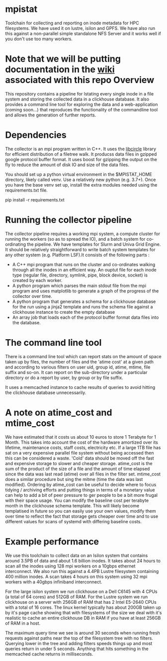 # mpistat
Toolchain for collecting and reporting on inode metadata for HPC filesystems. We have used it on lustre, isilon and GPFS. We have also run this against a non-parallel simple standalone NFS Server and it works well if you don't use too many workers.

Note that we will be putting documentation in the [wiki](https://github.com/CRG-CNAG/mpistat/wiki) associated with this repo 
Overview
========
This repository contains a pipeline for lstating every single inode in a file system and storing the collected data in a clickhouse database. It also provides a command line tool for exploring the data and a web-application (coming soon...) that reproduces the functionality of the commandline tool and allows the generation of further reports.

Dependencies
============
The collector is an mpi program written in C++. It uses the [libcircle](https://github.com/hpc/libcircle) library for efficient distribution of a filetree walk. It producss data files in gzipped google protocol buffer format. It uses boost for gzipping the output on the fly to reduce the amount of disk IO and size of the data files.

You should set up a python virtual environment in the $MPISTAT_HOME directory, likely called venv. Use a relatively new python (e.g. 3.7+). Once you have the base venv set up, install the extra modules needed using the requirements.txt file.

pip install -r requirements.txt

Running the collector pipeline
==============================
The collector pipeline requires a working mpi system, a compute cluster for running the workers (so as to spread the IO), and a batch system for co-ordinating the pipeline. We have templates for Slurm and Univa Grid Engine. It should be relatively straightforward to write batch system templates for any other system (e.g. Platform LSF).It consists of the following parts :

* A C++ mpi program that runs on the cluster and co-ordinates walking through all the inodes in an efficient way. An ouptut file for each inode type (regular file, directory, symlink, pipe, block device, socket) is created by each worker.
* A python program which parses the main stdout file from the mpi program and uses matplotlib to generate a graph of the progress of the collector over time.
* A python program that generates a schema for a clickhouse database for the run using a jinja2 template and runs the schema file against a clickhouse instance to create the empty database
* An array job that loads each of the protocol buffer format data files into the database.

The command line tool
=====================
There is a command line tool which can report stats on the amount of space taken up by files, the number of files and the 'atime cost' at a given path and according to various filters on user uid, group id, atime, mtime, file suffix and so-on. It can report on the sub-directory under a particular directory or do a report by user, by group or by file suffix.

It uses a memcached instance to cache results of queries to avoid hitting the clickhouse database unnecessarily.

A note on atime_cost and mtime_cost
====================================
We have estimated that it costs us about 10 euros to store 1 Terabyte for 1 Month. This takes into account the cost of the hardware amortized over its lifetime, maintenance costs, staff costs, electricity etc. If a large 1TB file has sat on a very expensive parallel file system without being accessed then this can be considered a waste. 'Cold' data should be moved off the fast and expensive storage to slower and cheaper storage. atime_cost is the sum of the product of the size of a file and the amount of time elapsed since the data was last read (atime) over all files in the filter set. mtime_cost does a similar procedure but sing the mitme (time the data was last modified). Ordering by atime_cost can be useful to decide where to focus tidying / archiving efforts and putting things in terms of a monetary value can help to add a bit of peer pressure to ger people to be a bit more frugal with their space usage.
You can modify the  baseline cost per terabyte month in the clickhouse schema template. This will likely become templatised in future so you can easily use your own values, modify them over time to reflect the fact that storage gets cheaper over time and to use different values for scans of systemd with differing baseline costs.

Example performance
===================
We use this toolchain to collect data on an Isilon system that contains around 3.5PB of data and about 1.6 billion inodes. It takes about 24 hours to scan all the inodes using 128 mpi workers on a 10gbps ethernet interconnect. We also run this against a 4.4PB Lustre filesystem containing 400 million inodes. A scan takes 4 hours on this system using 32 mpi workers with a 40gbps infiniband interconnect.

For the large isilon system we run clickhouse on a Dell C6145 with 4 CPUs (a total of 64 cores) and 512GB of RAM. For the Lustre system we run clickhouse on a server with 256GB of RAM that has 2 Intel E5-2640 CPUs with a total of 16 cores. The linux kernel typically has about 200GB taken up by it's page cache showing that with filesystems of the size we deal with it's realistic to cache an entire clickhouse DB in RAM if you have at least 256GB of RAM in a host.

The maximum query time we see is around 30 seconds when running fresh requests against paths near the top of the filesystem tree with no filters. Querying lower in the tree and adding filters speeds things up and most queries return in under 5 seconds. Anything that hits something in the memcached cache returns in milliseconds.

